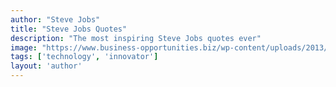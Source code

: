 ```yaml
---
author: "Steve Jobs"
title: "Steve Jobs Quotes"
description: "The most inspiring Steve Jobs quotes ever"
image: "https://www.business-opportunities.biz/wp-content/uploads/2013/11/steve_jobs.jpg"
tags: ['technology', 'innovator']
layout: 'author'
---
```

